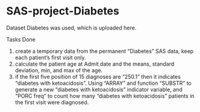 # SAS-project-Diabetes

Dataset Diabetes was used, which is uploaded here.

Tasks Done
1. create a temporary data from the permanent “Diabetes” SAS data, keep each patient’s first visit only.
2. calculate the patient age at Admit date and the means, standard deviation, min, and max of the age.
3. if the first five position of 15 diagnoses are “250.1” then it indicates “diabetes with ketoacidosis”. Using “ARRAY” and function “SUBSTR” to generate a new “diabetes with ketoacidosis” indicator variable, and “PORC freq” to count how many “diabetes with ketoacidosis” patients in the first visit were diagnosed.
